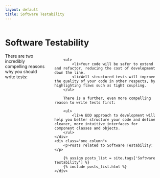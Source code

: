 ```yaml
---
layout: default
title: Software Testability
---
```

<div class="clearfix">
    <div class="two columns">
        <h1>Software Testability</h1>
    </div>
</div>
<div class="clearfix">
    <div class="two columns">
        There are two incredibly compelling reasons why you should write tests:
        
        <ul>
            <li>Your code will be safer to extend and refactor, reducing the cost of development down the line.
            <li>Well structured tests will improve the quality of your code in other respects, by highlighting flaws such as tight coupling.
        </ul>
        
        There is a further, even more compelling reason to write tests first:
        
        <ul>
            <li>A BDD approach to development will help you better structure your code and define cleaner, more intuitive interfaces for component classes and objects.
        </ul>
    </div>
    <div class="one column">
        <p>Posts related to Software Testability:</p>

        {% assign posts_list = site.tags['Software Testability'] %}
        {% include posts_list.html %}
    </div>
</div>
